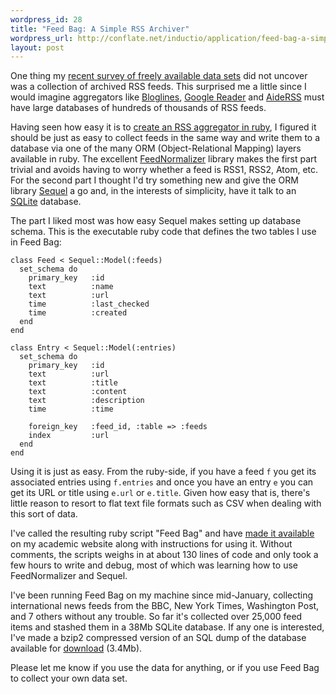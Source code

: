 ```yaml
--- 
wordpress_id: 28
title: "Feed Bag: A Simple RSS Archiver"
wordpress_url: http://conflate.net/inductio/application/feed-bag-a-simple-rss-archiver/
layout: post
---
```

One thing my [recent survey of freely available data sets][data] did not uncover was a collection of archived RSS feeds. This surprised me a little since I would imagine aggregators like [Bloglines](http://bloglines.com/), [Google Reader](http://google.com/reader) and [AideRSS](http://aiderss.com/) must have large databases of hundreds of thousands of RSS feeds.

[data]: http://conflate.net/inductio/application/a-meta-index-of-data-sets/

Having seen how easy it is to [create an RSS aggregator in ruby][igvita], I figured it should be just as easy to collect feeds in the same way and write them to a database via one of the many ORM (Object-Relational Mapping) layers available in ruby. The excellent [FeedNormalizer][] library makes the first part trivial and avoids having to worry whether a feed is RSS1, RSS2, Atom, etc. For the second part I thought I'd try something new and give the ORM library [Sequel][] a go and, in the interests of simplicity, have it talk to an [SQLite][] database.

[igvita]: http://www.igvita.com/2007/03/22/agile-rss-aggregator-in-ruby/
[feednormalizer]: http://code.google.com/p/feed-normalizer/
[sequel]: http://code.google.com/p/ruby-sequel/
[sqlite]: http://www.sqlite.org/

The part I liked most was how easy Sequel makes setting up database schema. This is the executable ruby code that defines the two tables I use in Feed Bag:

    class Feed < Sequel::Model(:feeds)
      set_schema do
        primary_key   :id
        text          :name
        text          :url
        time          :last_checked
        time          :created
      end
    end
    
    class Entry < Sequel::Model(:entries)
      set_schema do
        primary_key   :id
        text          :url
        text          :title
        text          :content
        text          :description
        time          :time
    
        foreign_key   :feed_id, :table => :feeds
        index         :url
      end
    end

Using it is just as easy. From the ruby-side, if you have a feed `f` you get its associated entries using `f.entries` and once you have an entry `e` you can get its URL or title using `e.url` or `e.title`. Given how easy that is, there's little reason to resort to flat text file formats such as CSV when dealing with this sort of data.

I've called the resulting ruby script "Feed Bag" and have [made it available][feedbag] on my academic website along with instructions for using it. Without comments, the scripts weighs in at about 130 lines of code and only took a few hours to write and debug, most of which was learning how to use FeedNormalizer and Sequel. 

I've been running Feed Bag on my machine since mid-January, collecting international news feeds from the BBC, New York Times, Washington Post, and 7 others without any trouble. So far it's collected over 25,000 feed items and stashed them in a 38Mb SQLite database. If any one is interested, I've made a bzip2 compressed version of an SQL dump of the database available for [download][] (3.4Mb). 

Please let me know if you use the data for anything, or if you use Feed Bag to collect your own data set.

[feedbag]: http://users.rsise.anu.edu.au/~mreid/code/feed_bag.html 
[download]: http://users.rsise.anu.edu.au/~mreid/files/data/IntlNews.sql.bz2
